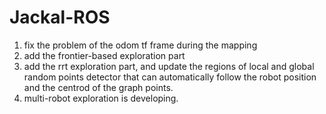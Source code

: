 # Jackal-ROS

1. fix the problem of the odom tf frame during the mapping
2. add the frontier-based exploration part
3. add the rrt exploration part, and update the regions of local and global random points detector that can automatically follow the robot position and the centrod of the graph points.
4. multi-robot exploration is developing.
